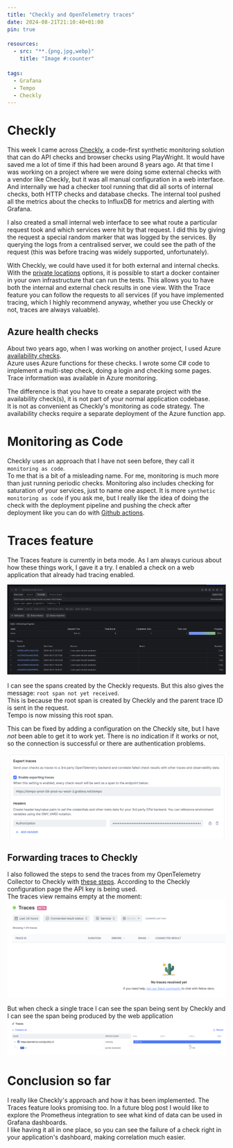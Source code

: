 ```yaml
---
title: "Checkly and OpenTelemetry traces"
date: 2024-08-21T21:10:40+01:00
pin: true

resources:
  - src: "**.{png,jpg,webp}"
    title: "Image #:counter"

tags:
  - Grafana
  - Tempo
  - Checkly
---
```


# Checkly
This week I came across [Checkly](https://www.checklyhq.com/), a code-first synthetic monitoring solution that can do API checks and browser checks using PlayWright.
It would have saved me a lot of time if this had been around 8 years ago. At that time I was working on a project where we were doing some external checks with a vendor like Checkly, but it was all manual configuration in a web interface.
And internally we had a checker tool running that did all sorts of internal checks, both HTTP checks and database checks.
The internal tool pushed all the metrics about the checks to InfluxDB for metrics and alerting with Grafana.

I also created a small internal web interface to see what route a particular request took and which services were hit by that request.
I did this by giving the request a special random marker that was logged by the services. By querying the logs from a centralised server, we could see the path of the request (this was before tracing was widely supported, unfortunately).

With Checkly, we could have used it for both external and internal checks. With the [private locations](https://www.checklyhq.com/docs/private-locations/) options, it is possible to start a docker container in your own infrastructure that can run the tests.
This allows you to have both the internal and external check results in one view.
With the Trace feature you can follow the requests to all services (if you have implemented tracing, which I highly recommend anyway, whether you use Checkly or not, traces are always valuable).

## Azure health checks
About two years ago, when I was working on another project, I used Azure [availability checks](https://learn.microsoft.com/en-us/azure/azure-monitor/app/availability?tabs=track).   
Azure uses Azure functions for these checks. I wrote some C# code to implement a multi-step check, doing a login and checking some pages.
Trace information was available in Azure monitoring.

The difference is that you have to create a separate project with the availability check(s), it is not part of your normal application codebase.    
It is not as convenient as Checkly's monitoring as code strategy. The availability checks require a separate deployment of the Azure function app.

# Monitoring as Code
Checkly uses an approach that I have not seen before, they call it `monitoring as code`.   
To me that is a bit of a misleading name. For me, monitoring is much more than just running periodic checks. Monitoring also includes checking for saturation of your services, just to name one aspect.
It is more `synthetic monitoring as code` if you ask me, but I really like the idea of doing the check with the deployment pipeline and pushing the check after deployment like you can do with [Github actions](https://www.checklyhq.com/docs/cicd/github-actions/).

# Traces feature
The Traces feature is currently in beta mode. As I am always curious about how these things work, I gave it a try.
I enabled a check on a web application that already had tracing enabled.

![Checkly traces found with Grafana Tempo](checkly_traces.png)

I can see the spans created by the Checkly requests. But this also gives the message: `root span not yet received`.    
This is because the root span is created by Checkly and the parent trace ID is sent in the request.   
Tempo is now missing this root span.

This can be fixed by adding a configuration on the Checkly site, but I have _not_ been able to get it to work yet.
There is no indication if it works or not, so the connection is successful or there are authentication problems.

![Export traces to Grafana Tempo](export_traces.png)

## Forwarding traces to Checkly
I also followed the steps to send the traces from my OpenTelemetry Collector to Checkly with [these steps](https://www.checklyhq.com/docs/traces-open-telemetry/importing-traces/sending-traces-otel-collector/).
According to the Checkly configuration page the API key is being used.   
The traces view remains empty at the moment:
![Empty traces view](empty_traces_view.png)

But when check a single trace I can see the span being sent by Checkly and I can see the span being produced by the web application
![Single trace](single_trace.png)

# Conclusion so far
I really like Checkly's approach and how it has been implemented. The Traces feature looks promising too.
In a future blog post I would like to explore the Prometheus integration to see what kind of data can be used in Grafana dashboards.   
I like having it all in one place, so you can see the failure of a check right in your application's dashboard, making correlation much easier.